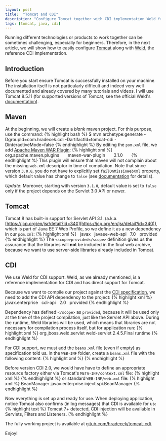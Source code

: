 ```yaml
---
layout: post
title:  "Tomcat and CDI"
description: "Configure Tomcat together with CDI implementation Weld from the scratch together with simple web application as a demonstration"
tags: [tomcat, java, cdi]
---
```

Running different technologies or products to work together can be sometimes challenging, especially for beginners.
Therefore, in the next article, we will show how to easily configure [Tomcat](http://tomcat.apache.org) along with
[Weld](http://weld.cdi-spec.org), the reference CDI implementation.

## Introduction
Before you start ensure Tomcat is successfully installed on your machine. The installation itself is not particularly difficult
and indeed very well documented and already covered by many tutorials and videos. I will use Tomcat 8.5.11  (for supported
versions of Tomcat, see the official Weld's [documentation](https://docs.jboss.org/weld/reference/latest/en-US/html/environments.html#_tomcat)).

## Maven
At the beginning, we will create a *blank* maven project. For this purpose, use the command:
{% highlight bash %}
$ mvn archetype:generate -DgroupId=com.hradecek.cdi -DartifactId=tomcat-cdi -DinteractiveMode=false
{% endhighlight %}
By editing the `pom.xml` file, we add [Apache Maven WAR Plugin](https://maven.apache.org/plugins/maven-war-plugin/):
{% highlight xml %}
<build>
  <plugins>
    <plugin>
      <groupId>org.apache.maven.plugins</groupId>
      <artifactId>maven-war-plugin</artifactId>
      <version>3.1.0</version>
    </plugin>
  </plugins>
</build>
{% endhighlight %}
This plugin will ensure that maven will not complain about the missing `web.xml` descriptor in time of compilation.
Note that since version `3.0.0`, you do not have to explicitly set `failOnMissinWebXml` property,
which default value has change to `false` (see [documentation](https://maven.apache.org/plugins/maven-war-plugin/war-mojo.html#failOnMissingWebXml) for details).

*Update*: Moreover, starting with version `3.1.0`, default value is set to `false` only if the project depends on the
Servlet 3.0 API or newer.

## Tomcat
Tomcat 8 has built-in support for Servlet API 3.1. (a.k.a. [https://jcp.org/en/jsr/detail?id=340](https://jcp.org/en/jsr/detail?id=340)),
which is part of Java EE 7 Web Profile, so we define it as a new dependency in our `pom.xml`:
{% highlight xml %}
<dependency>
  <groupId>javax</groupId>
  <artifactId>javaee-web-api</artifactId>
  <version>7.0</version>
  <scope>provided</scope>
</dependency>
{% endhighlight %}
The `<scope>provided</scope>` definition gives us the assurance that the libraries will **not** be included in the final
web archive, because we want to use server-side libraries already included in Tomcat.

## CDI
We use Weld for CDI support. Weld, as we already mentioned, is a reference implementation for CDI and has direct support for Tomcat.

Because we want to compile our project against the [CDI specification](http://cdi-spec.org), we need to add the CDI API dependency to the project:
{% highlight xml %}
<dependency>
  <groupId>javax.enterprise</groupId>
  <artifactId>cdi-api</artifactId>
  <version>2.0</version>
  <scope>provided</scope>
</dependency>
{% endhighlight %}

Dependency has defined `</scope>` as `provided`, because it will be used only at the time of the project compilation, just like the Servlet API above.
During the runtime, Weld libraries will be used, which means that libraries are not necessary for compilation process itself, but for application run:
{% highlight xml %}
<dependency>
  <groupId>org.jboss.weld.servlet</groupId>
  <artifactId>weld-servlet</artifactId>
  <version>2.4.5.Final</version>
  <scope>runtime</scope>
</dependency>
{% endhighlight %}

For CDI support, we must add the `beans.xml` file (even if empty) as specification told us.
In the `WEB-INF` folder, create a `beans.xml` file with the following content:
{% highlight xml %}
<beans xmlns="http://xmlns.jcp.org/xml/ns/javaee"
       xmlns:xsi="http://www.w3.org/2001/XMLSchema-instance"
       xsi:schemaLocation="http://xmlns.jcp.org/xml/ns/javaee
                           http://xmlns.jcp.org/xml/ns/javaee/beans_2_0.xsd"
       version="2.0"
       bean-discovery-mode="all">
</beans>
{% endhighlight %}

Before version CDI 2.0, we would have have to define an appropriate resource factory either via Tomcat's `META-INF/context.xml` file:
{% highlight xml %}
<Context>
  <Resource name="BeanManager"
            auth="Container"
            type="javax.enterprise.inject.spi.BeanManager"
            factory="org.jboss.weld.resources.ManagerObjectFactory"/>
</Context>
{% endhighlight %}
or standard `WEB-INF/web.xml` file:
{% highlight xml %}
<web-app xmlns="http://xmlns.jcp.org/xml/ns/javaee"
         xmlns:xsi="http://www.w3.org/2001/XMLSchema-instance"
         xsi:schemaLocation="http://xmlns.jcp.org/xml/ns/javaee
         http://xmlns.jcp.org/xml/ns/javaee/web-app_3_1.webxsd"
         version="3.1">
    <resource-env-ref>
        <resource-env-ref-name>BeanManager</resource-env-ref-name>
        <resource-env-ref-type>javax.enterprise.inject.spi.BeanManager</resource-env-ref-type>
    </resource-env-ref>
</web-app>
{% endhighlight %}

Now everything is set up and ready for use. When deploying application, notice Tomcat also confirms (in log messages) that CDI is available for us:
{% highlight text %}
Tomcat 7+ detected, CDI injection will be available in Servlets, Filters and Listeners.
{% endhighlight %}

The fully working project is available at [gitub.com/hradecek/tomcat-cdi](https://github.com/hradecek/tomcat-cdi).

Enjoy!
